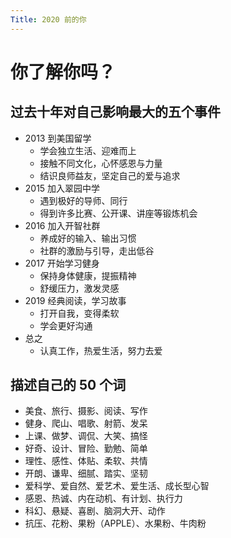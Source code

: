 ```yaml
---
Title: 2020 前的你
--- 
```


# 你了解你吗？
## 过去十年对自己影响最大的五个事件
- 2013 到美国留学
    - 学会独立生活、迎难而上
    - 接触不同文化，心怀感恩与力量
    - 结识良师益友，坚定自己的爱与追求
- 2015 加入翠园中学
    - 遇到极好的导师、同行
    - 得到许多比赛、公开课、讲座等锻炼机会
- 2016 加入开智社群
    - 养成好的输入、输出习惯
    - 社群的激励与引导，走出低谷
- 2017 开始学习健身
    - 保持身体健康，提振精神
    - 舒缓压力，激发灵感
- 2019 经典阅读，学习故事
    - 打开自我，变得柔软
    - 学会更好沟通
- 总之
    - 认真工作，热爱生活，努力去爱

    
## 描述自己的 50 个词
- 美食、旅行、摄影、阅读、写作
- 健身、爬山、唱歌、射箭、发呆
- 上课、做梦、调侃、大笑、搞怪
- 好奇、设计、冒险、勤勉、简单
- 理性、感性、体贴、柔软、共情
- 开朗、谦卑、细腻、踏实、坚韧
- 爱科学、爱自然、爱艺术、爱生活、成长型心智
- 感恩、热诚、内在动机、有计划、执行力
- 科幻、悬疑、喜剧、脑洞大开、动作
- 抗压、花粉、果粉（APPLE）、水果粉、牛肉粉



